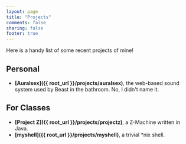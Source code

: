 ```yaml
---
layout: page
title: "Projects"
comments: false
sharing: false
footer: true
---
```

Here is a handy list of some recent projects of mine!

Personal
--------
- **[Auralsex]({{ root_url }}/projects/auralsex)**, the web-based sound system used by Beast in the bathroom. 
  No, I didn't name it.

For Classes
-----------
- **[Project Z]({{ root_url }}/projects/projectz)**, a Z-Machine written in Java.
- **[myshell]({{ root_url }}/projects/myshell)**, a trivial *nix shell.
